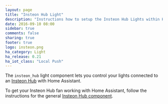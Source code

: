 ```yaml
---
layout: page
title: "Insteon Hub Light"
description: "Instructions how to setup the Insteon Hub Lights within Home Assistant."
date: 2016-09-10 08:00
sidebar: true
comments: false
sharing: true
footer: true
logo: insteon.png
ha_category: Light
ha_release: 0.21
ha_iot_class: "Local Push"
---
```


The `insteon_hub` light component lets you control your lights connected to an [Insteon Hub](http://www.insteon.com/insteon-hub/) with Home Assistant.

To get your Insteon Hub fan working with Home Assistant, follow the instructions for the general [Insteon Hub component](/components/insteon_hub/).
